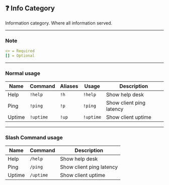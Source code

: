 ## ❓ Info Category

Information category. Where all information served.

---

### Note

```yml
<> = Required
[] = Optional
```

---

### Normal usage

| Name   | Command   | Aliases | Usage     | Description              |
| ------ | --------- | ------- | --------- | ------------------------ |
| Help   | `!help`   | `!h`    | `!help`   | Show help desk           |
| Ping   | `!ping`   | `!p`    | `!ping`   | Show client ping latency |
| Uptime | `!uptime` | `!up`   | `!uptime` | Show client uptime       |

---

### Slash Command usage

| Name   | Command   | Description              |
| ------ | --------- | ------------------------ |
| Help   | `/help`   | Show help desk           |
| Ping   | `/ping`   | Show client ping latency |
| Uptime | `/uptime` | Show client uptime       |
